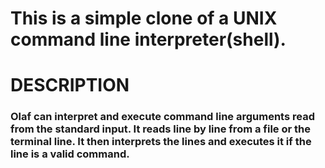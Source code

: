 # This is a simple clone of a UNIX command line interpreter(shell).

# DESCRIPTION
### Olaf can interpret and execute command line arguments read from the standard input. It reads line by line from a file or the terminal line. It then interprets the lines and executes it if the line is a valid command.


